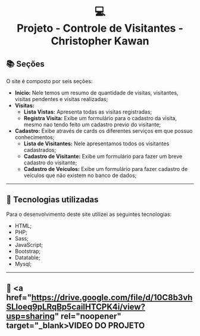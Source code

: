 <h1 align="center">
  💻<br>Projeto - Controle de Visitantes - Christopher Kawan
</h1>



<!-- <h4 align="center"><a href="https://ch-kawan.vercel.app/">Clique para visitar o projeto</a></h4> -->

## 📚 Seções

O site é composto por seis seções:

- **Inicio:** Nele temos um resumo de quantidade de visitas, visitantes, visitas pendentes e visitas realizadas;
- **Visitas:**
  - **Lista Vistas:** Apresenta todas as visitas registradas;
  - **Registra Visita:** Exibe um formulário para o cadastro da visita, mesmo nao tendo feito um cadastro previo do visitante;
- **Cadastro:** Exibe através de cards os diferentes serviços em que possuo conhecimentos;
  - **Lista de Visitantes:** Nele apresentamos todos os visitantes cadastrados;
  - **Cadastro de Visitante:** Exibe um formulário para fazer um breve cadastro do visitante;
  - **Cadastro de Veículos:** Exibe um formulário para fazer cadastro de veículos que não existem no banco de dados;
---

## 💼 Tecnologias utilizadas

Para o desenvolvimento deste site utilizei as seguintes tecnologias:

- HTML;
- PHP;
- Sass;
- JavaScript;
- Bootstrap;
- Datatable;
- Mysql;

---

## 🔗 <a href="https://drive.google.com/file/d/10C8b3vhSLloeq9pLRqBp5caiIHTCPK4i/view?usp=sharing" rel="noopener" target="_blank>VIDEO DO PROJETO</a>

